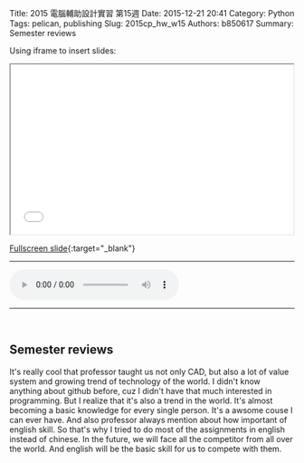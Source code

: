 Title: 2015 電腦輔助設計實習 第15週
Date: 2015-12-21 20:41
Category: Python
Tags: pelican, publishing
Slug: 2015cp_hw_w15
Authors: b850617
Summary: Semester reviews


Using iframe to insert slides:

<iframe src="2015cadpslidesw15.html" width="500" height="300"></iframe>

[Fullscreen slide](2015cadpslidesw15.html){:target="_blank"}
<br>
<hr>
<html>
<head>
<title>one of us.mp3</title>
</head>
<body>
    <audio controls pause loop>
        <source src="https://copy.com/ITOl2LH73BzCm32f">
    </audio>
</body>
</html>
<hr>
<br>


Semester reviews
--------------------------------------

It's really cool that professor taught us not only CAD, but also a lot of value system and growing trend of technology of the world. I didn't know anything about github before, cuz I didn't have that much interested in programming. But I realize that it's also a trend in the world. It's almost becoming a basic knowledge for every single person. It's a awsome couse I can ever have. And also professor always mention about how important of english skill. So that's why I tried to do most of the assignments in english instead of chinese. In the future, we will face all the competitor from all over the world. And english will be the basic skill for us to compete with them. 


